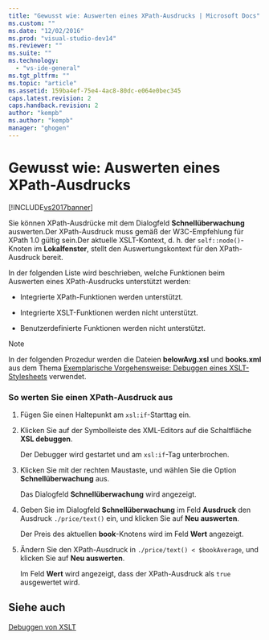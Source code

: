 ```yaml
---
title: "Gewusst wie: Auswerten eines XPath-Ausdrucks | Microsoft Docs"
ms.custom: ""
ms.date: "12/02/2016"
ms.prod: "visual-studio-dev14"
ms.reviewer: ""
ms.suite: ""
ms.technology: 
  - "vs-ide-general"
ms.tgt_pltfrm: ""
ms.topic: "article"
ms.assetid: 159ba4ef-75e4-4ac8-80dc-e064e0bec345
caps.latest.revision: 2
caps.handback.revision: 2
author: "kempb"
ms.author: "kempb"
manager: "ghogen"
---
```

# Gewusst wie: Auswerten eines XPath-Ausdrucks
[!INCLUDE[vs2017banner](../code-quality/includes/vs2017banner.md)]

Sie können XPath\-Ausdrücke mit dem Dialogfeld **Schnellüberwachung** auswerten.Der XPath\-Ausdruck muss gemäß der W3C\-Empfehlung für XPath 1.0 gültig sein.Der aktuelle XSLT\-Kontext, d. h. der `self::node()`\-Knoten im **Lokalfenster**, stellt den Auswertungskontext für den XPath\-Ausdruck bereit.  
  
 In der folgenden Liste wird beschrieben, welche Funktionen beim Auswerten eines XPath\-Ausdrucks unterstützt werden:  
  
-   Integrierte XPath\-Funktionen werden unterstützt.  
  
-   Integrierte XSLT\-Funktionen werden nicht unterstützt.  
  
-   Benutzerdefinierte Funktionen werden nicht unterstützt.  
  
> [!NOTE]
>  In der folgenden Prozedur werden die Dateien **belowAvg.xsl** und **books.xml** aus dem Thema [Exemplarische Vorgehensweise: Debuggen eines XSLT\-Stylesheets](../xml-tools/walkthrough-debug-an-xslt-style-sheet.md) verwendet.  
  
### So werten Sie einen XPath\-Ausdruck aus  
  
1.  Fügen Sie einen Haltepunkt am `xsl:if`\-Starttag ein.  
  
2.  Klicken Sie auf der Symbolleiste des XML\-Editors auf die Schaltfläche **XSL debuggen**.  
  
     Der Debugger wird gestartet und am `xsl:if`\-Tag unterbrochen.  
  
3.  Klicken Sie mit der rechten Maustaste, und wählen Sie die Option **Schnellüberwachung** aus.  
  
     Das Dialogfeld **Schnellüberwachung** wird angezeigt.  
  
4.  Geben Sie im Dialogfeld **Schnellüberwachung** im Feld **Ausdruck** den Ausdruck `./price/text()` ein, und klicken Sie auf **Neu auswerten**.  
  
     Der Preis des aktuellen **book**\-Knotens wird im Feld **Wert** angezeigt.  
  
5.  Ändern Sie den XPath\-Ausdruck in `./price/text() < $bookAverage`, und klicken Sie auf **Neu auswerten**.  
  
     Im Feld **Wert** wird angezeigt, dass der XPath\-Ausdruck als `true` ausgewertet wird.  
  
## Siehe auch  
 [Debuggen von XSLT](../xml-tools/debugging-xslt.md)